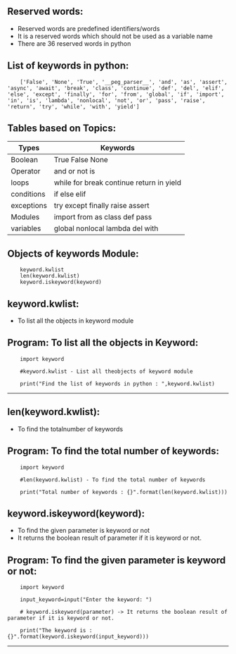 Reserved words:
--------------- 
- Reserved words are predefined identifiers/words
- It is a reserved words which should not be used as a variable name 
- There are 36 reserved words in python 

List of keywords in python:
---------------------------

        ['False', 'None', 'True', '__peg_parser__', 'and', 'as', 'assert', 'async', 'await', 'break', 'class', 'continue', 'def', 'del', 'elif', 'else', 'except', 'finally', 'for', 'from', 'global', 'if', 'import', 'in', 'is', 'lambda', 'nonlocal', 'not', 'or', 'pass', 'raise', 'return', 'try', 'while', 'with', 'yield'] 

Tables based on Topics:
-----------------------

| Types     | Keywords                                             |
| ----------| ---------------------------------------------------- |
| Boolean   | True  False  None |
| Operator  | and  or  not  is |
| loops | while  for  break  continue  return  in  yield |
| conditions   | if  else  elif |
| exceptions   | try  except  finally  raise  assert |
| Modules   | import  from  as  class  def pass |
| variables   | global  nonlocal  lambda  del  with |


Objects of keywords Module:
----------------------------

        keyword.kwlist
        len(keyword.kwlist)
        keyword.iskeyword(keyword)

keyword.kwlist:
---------------
- To list all the objects in keyword module

 Program: To list all the objects in Keyword:
 --------------------------------------------

        import keyword
        
        #keyword.kwlist - List all theobjects of keyword module

        print("Find the list of keywords in python : ",keyword.kwlist)

-----------------------------------------------------------------

len(keyword.kwlist):
--------------------
- To find the totalnumber of keywords

Program: To find the total number of keywords:
----------------------------------------------

        import keyword

        #len(keyword.kwlist) - To find the total number of keywords

        print("Total number of keywords : {}".format(len(keyword.kwlist)))

keyword.iskeyword(keyword):
---------------------------
- To find the given parameter is keyword or not
- It returns the boolean result of parameter if it is keyword or not.

 Program: To find the given parameter is keyword or not:
 -------------------------------------------------------



        import keyword

        input_keyword=input("Enter the keyword: ")

        # keyword.iskeyword(parameter) -> It returns the boolean result of parameter if it is keyword or not.
        
        print("The keyword is : {}".format(keyword.iskeyword(input_keyword)))      

-----------------------------------------------------------------



